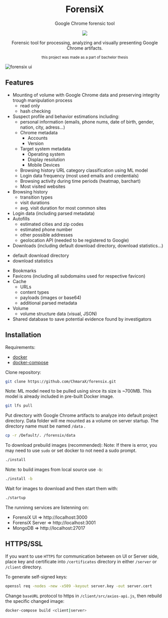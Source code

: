 <h1 align="center" color="blue">ForensiX</h1>
<p align="center" text>Google Chrome forensic tool</p>

<p align="center">
<a href="https://github.com/ChmaraX/forensix/blob/master/LICENSE"><img src="https://img.shields.io/badge/license-MIT-blue.svg"></a>
</p>

<p align="center" text>Forensic tool for processing, analyzing and visually presenting Google Chrome artifacts.</p>
<p align="center" text><sub>this project was made as a part of bachelor thesis</sub></p>

![forensix ui](https://i.imgur.com/sT3y7Bv.png)

## Features 
* Mounting of volume with Google Chrome data and preserving integrity trough manipulation process
  - read only
  - hash checking
* Suspect profile and behavior estimations including:
  - personal information (emails, phone nums, date of birth, gender, nation, city, adress...) 
  - Chrome metadata
    - Accounts
    - Version
  - Target system metadata
    - Operating system
    - Display resolution
    - Mobile Devices
  - Browsing history URL category classification using ML model
  - Login data frequency (most used emails and credentials)
  - Browsing activity during time periods (heatmap, barchart)
  - Most visited websites
* Browsing history
  - transition types
  - visit durations
  - avg. visit duration for most common sites
* Login data (including parsed metadata)
* Autofills
  - estimated cities and zip codes
  - estimated phone number
  - other possible addresses 
  - geolocation API (needed to be registered to Google)
* Downloads (including default download directory, download statistics...)
 - default download directory
 - download statistics
* Bookmarks
* Favicons (including all subdomains used for respective favicon)
* Cache 
  - URLs
  - content types
  - payloads (images or base64)
  - additional parsed metadata
* Volume
  - volume structure data (visual, JSON)
* Shared database to save potential evidence found by investigators


## Installation

Requirements:

- [docker](https://docs.docker.com/install/)
- [docker-compose](https://docs.docker.com/compose/install/)

Clone repository:

```bash
git clone https://github.com/ChmaraX/forensix.git
```

Note: ML model need to be pulled using since its size is ~700MB. This model is already included in pre-built Docker image.
```bash
git lfs pull
```

Put directory with Google Chrome artifacts to analyze into default project directory. Data folder will me mounted as a volume on server startup. The directory name must be named `/data` .

```bash
cp -r /Default/. /forensix/data
```

To download prebuild images (recommended):
Note: If there is error, you may need to use `sudo` or set docker to not need a sudo prompt.

```bash
./install
```

Note: to build images from local source use `-b`:

```bash
./install -b
```

Wait for images to download and then start them with:

```bash
./startup
```

The runninng services are listenning on:

- ForensiX UI => http://localhost:3000
- ForensiX Server => http://localhost:3001
- MongoDB => http://localhost:27017

## HTTPS/SSL

If you want to use `HTTPS` for communication between on UI or Server side, place key and certificate into `/certificates` directory in either `/server` or `/client` directory.

To generate self-signed keys:

```bash
openssl req -nodes -new -x509 -keyout server.key -out server.cert
```

Change `baseURL` protocol to https in `/client/src/axios-api.js`,
then rebuild the specific changed image:

```bash
docker-compose build <client|server>
```
